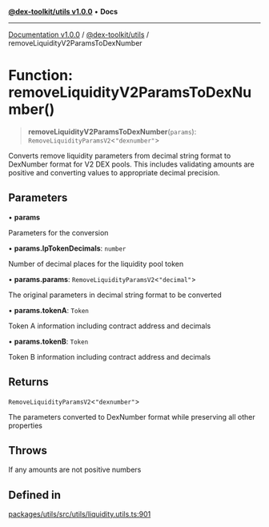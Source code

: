 [**@dex-toolkit/utils v1.0.0**](../README.md) • **Docs**

***

[Documentation v1.0.0](../../../packages.md) / [@dex-toolkit/utils](../README.md) / removeLiquidityV2ParamsToDexNumber

# Function: removeLiquidityV2ParamsToDexNumber()

> **removeLiquidityV2ParamsToDexNumber**(`params`): `RemoveLiquidityParamsV2`\<`"dexnumber"`\>

Converts remove liquidity parameters from decimal string format to DexNumber format for V2 DEX pools.
This includes validating amounts are positive and converting values to appropriate decimal precision.

## Parameters

• **params**

Parameters for the conversion

• **params.lpTokenDecimals**: `number`

Number of decimal places for the liquidity pool token

• **params.params**: `RemoveLiquidityParamsV2`\<`"decimal"`\>

The original parameters in decimal string format to be converted

• **params.tokenA**: `Token`

Token A information including contract address and decimals

• **params.tokenB**: `Token`

Token B information including contract address and decimals

## Returns

`RemoveLiquidityParamsV2`\<`"dexnumber"`\>

The parameters converted to DexNumber format while preserving all other properties

## Throws

If any amounts are not positive numbers

## Defined in

[packages/utils/src/utils/liquidity.utils.ts:901](https://github.com/niZmosis/dex-toolkit/blob/3d8b41b44787b30fbea5de3ab4737662ffb61bc8/packages/utils/src/utils/liquidity.utils.ts#L901)
